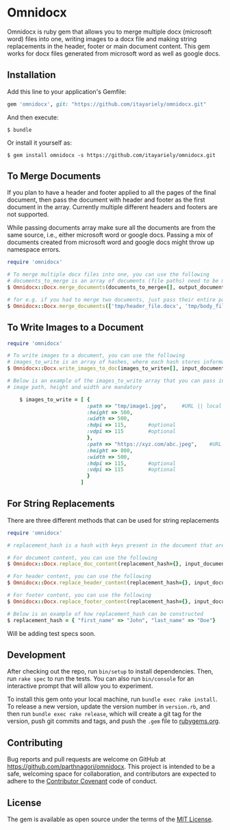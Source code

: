 # Omnidocx

Omnidocx is ruby gem that allows you to merge multiple docx (microsoft word) files into one, writing images to a docx file and making string replacements in the header, footer or main document content.
This gem works for docx files generated from microsoft word as well as google docs.

## Installation

Add this line to your application's Gemfile:

```ruby
gem 'omnidocx', git: "https://github.com/itayariely/omnidocx.git"
```

And then execute:

    $ bundle

Or install it yourself as:

    $ gem install omnidocx -s https://github.com/itayariely/omnidocx.git

## To Merge Documents

If you plan to have a header and footer applied to all the pages of the final document, then pass the document with header and footer as the first document in the array. Currently multiple different headers and footers are not supported.

While passing documents array make sure all the documents are from the same source, i.e., either microsoft word or google docs. Passing a mix of documents created from microsoft word and google docs might throw up namespace errors. 


```ruby
require 'omnidocx'

# To merge multiple docx files into one, you can use the following
# documents_to_merge is an array of documents (file paths) need to be merged and page_break is a boolean value if you want page breaks in b/w documents
$ Omnidocx::Docx.merge_documents(documents_to_merge=[], output_document_path, page_break)

# for e.g. if you had to merge two documents, just pass their entire paths in an array, if you need a page break in between documents then pass the page_break flag as true 
$ Omnidocx::Docx.merge_documents(['tmp/header_file.docx', 'tmp/body_file.docx'], 'tmp/output_doc.docx', false)
```

## To Write Images to a Document
```ruby
require 'omnidocx'

# To write images to a document, you can use the following
# images_to_write is an array of hashes, where each hash stores information about one image
$ Omnidocx::Docx.write_images_to_doc(images_to_write=[], input_document_path, output_document_path)

# Below is an example of the images_to_write array that you can pass in for images to be written to the doc
# image path, height and width are mandatory

    $ images_to_write = [ {
                          :path => "tmp/image1.jpg",     #URL || local path
                          :height => 500,
                          :width => 500,
                          :hdpi => 115,       #optional
                          :vdpi => 115        #optional
                          },
                          :path => "https://xyz.com/abc.jpeg",    #URL || local path
                          :height => 800,
                          :width => 500,
                          :hdpi => 115,       #optional
                          :vdpi => 115        #optional
                          }
                        ]

```

## For String Replacements

There are three different methods that can be used for string replacements

```ruby
require 'omnidocx'

# replacement_hash is a hash with keys present in the document that are to be replaced with their corresponding values

# For document content, you can use the following
$ Omnidocx::Docx.replace_doc_content(replacement_hash={}, input_document_path, output_document_path)

# For header content, you can use the following
$ Omnidocx::Docx.replace_header_content(replacement_hash={}, input_document_path, output_document_path)

# For footer content, you can use the following
$ Omnidocx::Docx.replace_footer_content(replacement_hash={}, input_document_path, output_document_path)

# Below is an example of how replacement_hash can be constructed 
$ replacement_hash = { "first_name" => "John", "last_name" => "Doe"}

```

Will be adding test specs soon.

## Development

After checking out the repo, run `bin/setup` to install dependencies. Then, run `rake spec` to run the tests. You can also run `bin/console` for an interactive prompt that will allow you to experiment.

To install this gem onto your local machine, run `bundle exec rake install`. To release a new version, update the version number in `version.rb`, and then run `bundle exec rake release`, which will create a git tag for the version, push git commits and tags, and push the `.gem` file to [rubygems.org](https://rubygems.org).

## Contributing

Bug reports and pull requests are welcome on GitHub at https://github.com/parthnagori/omnidocx. This project is intended to be a safe, welcoming space for collaboration, and contributors are expected to adhere to the [Contributor Covenant](http://contributor-covenant.org) code of conduct.


## License

The gem is available as open source under the terms of the [MIT License](http://opensource.org/licenses/MIT).


